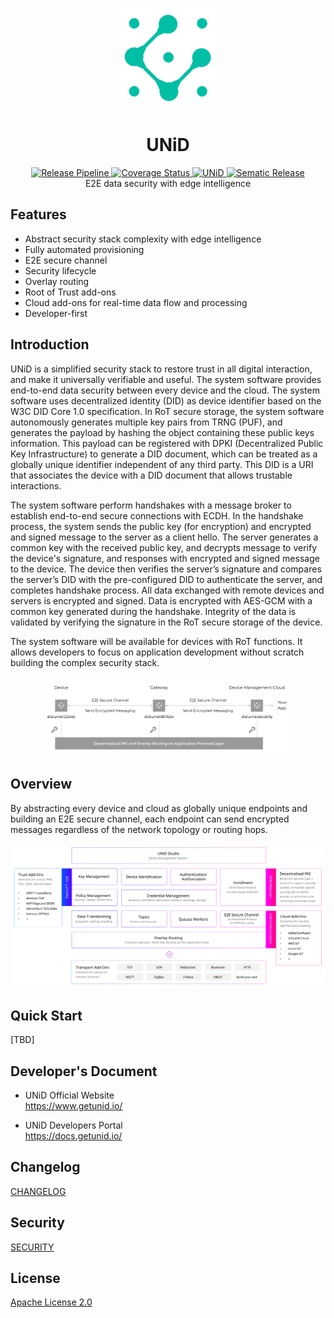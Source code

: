 <p align="center">
  <img src="images/unid_logo_github.svg" alt="UNiD Logo" width="160" />
</p>

<h1 align="center">
  UNiD
</h1>

<p align="center">
  <a href="https://github.com/getunid/unid/actions/workflows/release-pipeline.yml" target="_blank">
    <img src="https://github.com/getunid/unid/actions/workflows/release-pipeline.yml/badge.svg?branch=main" alt="Release Pipeline" />
  </a>
  <a href="https://coveralls.io/github/getunid/unid" target="_blank">
    <img src="https://coveralls.io/repos/github/getunid/unid/badge.svg" alt="Coverage Status" />
  </a>
  <a href="https://crates.io/crates/unid" target="_blank">
    <img src="https://img.shields.io/crates/v/unid.svg" alt="UNiD" />
  </a>
  <a href="https://github.com/semantic-release/semantic-release" target="_blank">
    <img src="https://img.shields.io/badge/semantic--release-rust-B7410E?logo=semantic-release" alt="Sematic Release" />
  </a>
  <br />
  E2E data security with edge intelligence
</p>

## Features

- Abstract security stack complexity with edge intelligence
- Fully automated provisioning
- E2E secure channel
- Security lifecycle
- Overlay routing
- Root of Trust add-ons
- Cloud add-ons for real-time data flow and processing
- Developer-first

## Introduction

UNiD is a simplified security stack to restore trust in all digital interaction, and make it universally verifiable and useful. The system software provides end-to-end data security between every device and the cloud. The system software uses decentralized identity (DID) as device identifier based on the W3C DID Core 1.0 specification. In RoT secure storage, the system software autonomously generates multiple key pairs from TRNG (PUF), and generates the payload by hashing the object containing these public keys information. This payload can be registered with DPKI (Decentralized Public Key Infrastructure) to generate a DID document, which can be treated as a globally unique identifier independent of any third party. This DID is a URI that associates the device with a DID document that allows trustable interactions.

The system software perform handshakes with a message broker to establish end-to-end secure connections with ECDH. In the handshake process, the system sends the public key (for encryption) and encrypted and signed message to the server as a client hello. The server generates a common key with the received public key, and decrypts message to verify the device's signature, and responses with encrypted and signed message to the device. The device then verifies the server’s signature and compares the server’s DID with the pre-configured DID to authenticate the server, and completes handshake process. All data exchanged with remote devices and servers is encrypted and signed. Data is encrypted with AES-GCM with a common key generated during the handshake. Integrity of the data is validated by verifying the signature in the RoT secure storage of the device.

The system software will be available for devices with RoT functions. It allows developers to focus on application development without scratch building the complex security stack.

<p align="center">
  <img src="images/e2e_secure_channel.svg" alt="e2e secure channel" width="80%" />
</p>

## Overview

By abstracting every device and cloud as globally unique endpoints and building an E2E secure channel, each endpoint can send encrypted messages regardless of the network topology or routing hops.

<p align="center">
  <img src="images/UNiD_BB.svg" alt="UNiD Building Blocks" />
</p>

## Quick Start

[TBD]

## Developer's Document

- UNiD Official Website<br />
  https://www.getunid.io/
  
- UNiD Developers Portal<br />
  https://docs.getunid.io/

## Changelog

[CHANGELOG](CHANGELOG.md)

## Security

[SECURITY](SECURITY.md)

## License

[Apache License 2.0](LICENSE)
